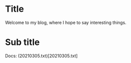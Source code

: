# Title
Welcome to my blog, where I hope to say interesting things.

# Sub title

Docs: (20210305.txt)[20210305.txt]
